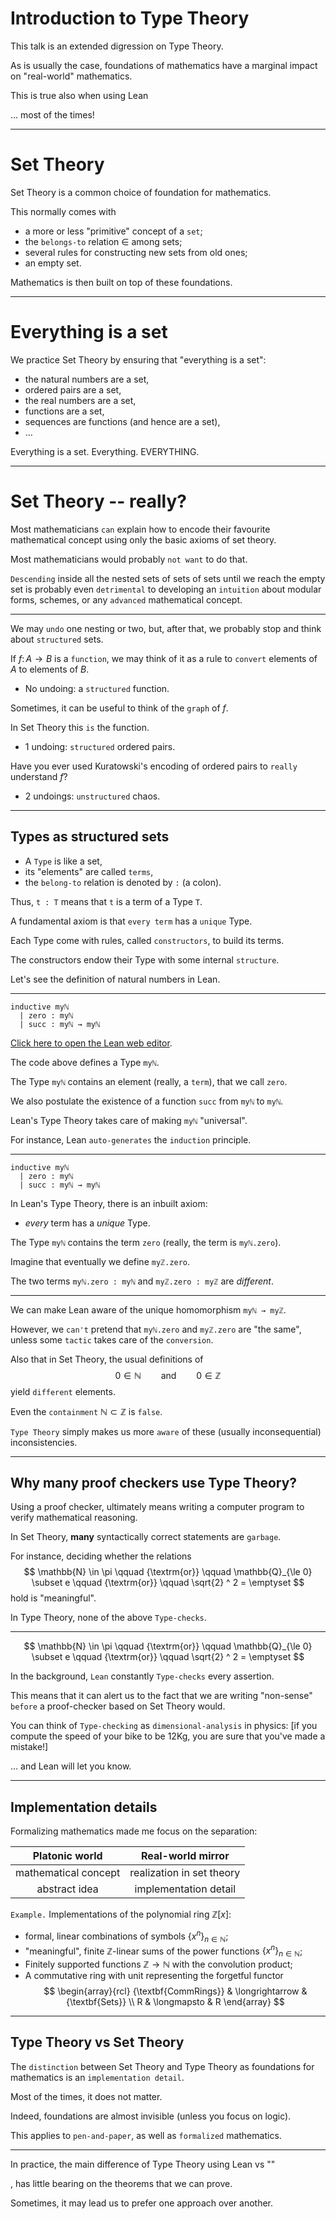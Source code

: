 #  Introduction to Type Theory

This talk is an extended digression on Type Theory.

As is usually the case, foundations of mathematics have a marginal impact on "real-world" mathematics.

This is true also when using Lean

$\ldots$ most of the times!

---

# Set Theory

Set Theory is a common choice of foundation for mathematics.

This normally comes with

* a more or less "primitive" concept of a `set`;
* the `belongs-to` relation $\in$ among sets;
* several rules for constructing new sets from old ones;
* an empty set.

Mathematics is then built on top of these foundations.

---

# Everything is a set

We practice Set Theory by ensuring that "everything is a set":

* the natural numbers are a set,
* ordered pairs are a set,
* the real numbers are a set,
* functions are a set,
* sequences are functions (and hence are a set),
* $\ldots$

Everything is a set. Everything. EVERYTHING.

---

# Set Theory -- really?

Most mathematicians `can` explain how to encode their favourite mathematical concept using only the basic axioms of set theory.

Most mathematicians would probably `not want` to do that.

`Descending` inside all the nested sets of sets of sets until we reach the empty set is probably even `detrimental` to developing an `intuition` about modular forms, schemes, or any `advanced` mathematical concept.

---

We may `undo` one nesting or two, but, after that, we probably stop and think about `structured` sets.

If $f \colon A \longrightarrow B$ is a `function`, we may think of it as a rule to `convert` elements of $A$ to elements of $B$.
* No undoing: a `structured` function.

Sometimes, it can be useful to think of the `graph` of $f$.
<!--\\-->
In Set Theory this `is` the function.
* 1 undoing: `structured` ordered pairs.

Have you ever used Kuratowski's encoding of ordered pairs to `really` understand $f$?
* 2 undoings: `unstructured` chaos.

---

##  Types as structured sets

<!--\vspace{10pt}-->
* A `Type` is like a set,
* its "elements" are called `terms`,
* the `belong-to` relation is denoted by `:` (a colon).

Thus, `t : T` means that `t` is a term of a Type `T`.

A fundamental axiom is that `every term` has a `unique` Type.

Each Type come with rules, called `constructors`, to build its terms.
<!--\\-->
The constructors endow their Type with some internal `structure`.

Let's see the definition of natural numbers in Lean.

---

```lean
inductive myℕ
  | zero : myℕ
  | succ : myℕ → myℕ
```
[Click here to open the Lean web editor](https://leanprover-community.github.io/lean-web-editor/#code=inductive%20my%E2%84%95%0A%20%20%7C%20zero%20%3A%20my%E2%84%95%0A%20%20%7C%20succ%20%3A%20my%E2%84%95%20%E2%86%92%20my%E2%84%95%0A%0A%23print%20prefix%20my%E2%84%95%0A).

The code above defines a Type `myℕ`.

The Type `myℕ` contains an element (really, a `term`), that we call `zero`.

We also postulate the existence of a function `succ` from `myℕ` to `myℕ`.

Lean's Type Theory takes care of making `myℕ` "universal".

For instance, Lean `auto-generates` the `induction` principle.

---

```lean
inductive myℕ
  | zero : myℕ
  | succ : myℕ → myℕ
```

In Lean's Type Theory, there is an inbuilt axiom:

* *every* term has a *unique* Type.

The Type `myℕ` contains the term `zero` (really, the term is `myℕ.zero`).

Imagine that eventually we define `myℤ.zero`.

The two terms `myℕ.zero : myℕ` and `myℤ.zero : myℤ` are *different*.

---

We can make Lean aware of the unique homomorphism `myℕ → myℤ`.

However, we `can't` pretend that `myℕ.zero` and `myℤ.zero` are "the same", unless some `tactic` takes care of the `conversion`.

Also that in Set Theory, the usual definitions of
$$
  0 \in \mathbb{N} \qquad {\textrm{and}} \qquad 0 \in \mathbb{Z}
$$
yield `different` elements.

Even the `containment` $\mathbb{N} \subset \mathbb{Z}$ is `false`.

`Type Theory` simply makes us more `aware` of these (usually inconsequential) inconsistencies.

---

## Why many proof checkers use Type Theory?

Using a proof checker, ultimately means writing a computer program to verify mathematical reasoning.

In Set Theory, **many** syntactically correct statements are `garbage`.

For instance, deciding whether the relations
$$
  \mathbb{N} \in \pi
  \qquad {\textrm{or}} \qquad
  \mathbb{Q}_{\le 0} \subset e
  \qquad {\textrm{or}} \qquad
  \sqrt{2} ^ 2 = \emptyset
$$
hold is "meaningful".

In Type Theory, none of the above `Type-checks`.

---

$$
  \mathbb{N} \in \pi
  \qquad {\textrm{or}} \qquad
  \mathbb{Q}_{\le 0} \subset e
  \qquad {\textrm{or}} \qquad
  \sqrt{2} ^ 2 = \emptyset
$$

In the background, `Lean` constantly `Type-checks` every assertion.

This means that it can alert us to the fact that we are writing "non-sense" `before` a proof-checker based on Set Theory would.

You can think of `Type-checking` as `dimensional-analysis` in physics:
[if you compute the speed of your bike to be $12$Kg, you are sure that you've made a mistake!]

$\ldots$ and Lean will let you know.

---

##  Implementation details

Formalizing mathematics made me focus on the separation:

<!--{\centering-->
|Platonic world| Real-world mirror|
| :---: | :---: |
|mathematical concept | realization in set theory |
|abstract idea        | implementation detail |
<!--}-->

`Example.` Implementations of the polynomial ring $\mathbb{Z}[x]$:
<!--\\-->
* formal, linear combinations of symbols $\{ x^n \}_{n \in \mathbb{N}}$;
* "meaningful", finite $\mathbb{Z}$-linear sums of the power functions $\{ x^n \}_{n \in \mathbb{N}}$;
* Finitely supported functions $\mathbb{Z} \to \mathbb{N}$ with the convolution product;
* A commutative ring with unit representing the forgetful functor
$$
  \begin{array}{rcl}
    {\textbf{CommRings}} & \longrightarrow & {\textbf{Sets}} \\
    R & \longmapsto & R
  \end{array}
$$

---

##  Type Theory vs Set Theory

The `distinction` between Set Theory and Type Theory as foundations for mathematics is an `implementation detail`.

Most of the times, it does not matter.

Indeed, foundations are almost invisible (unless you focus on logic).

This applies to `pen-and-paper`, as well as `formalized` mathematics.

---

In practice, the main difference of Type Theory using Lean vs ""


, has little bearing on the theorems that we can prove.

Sometimes, it may lead us to prefer one approach over another.
